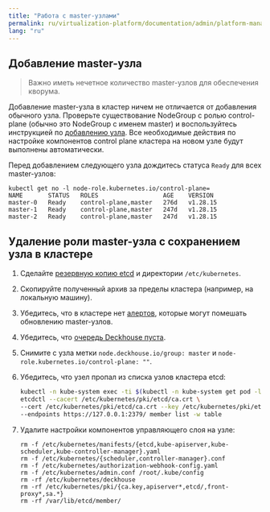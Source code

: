 ```yaml
---
title: "Работа с master-узлами"
permalink: ru/virtualization-platform/documentation/admin/platform-management/contoler-plane-settings/masters.html
lang: "ru"
---
```


## Добавление master-узла

> Важно иметь нечетное количество master-узлов для обеспечения кворума.

Добавление master-узла в кластер ничем не отличается от добавления обычного узла. Проверьте существование NodeGroup c ролью control-plane (обычно это NodeGroup с именем master) и воспользуйтесь инструкцией по [добавлению узла](../node-management/adding-node.html#добавление-узла-в-кластер). Все необходимые действия по настройке компонентов control plane кластера на новом узле будут выполнены автоматически.

Перед добавлением следующего узла дождитесь статуса `Ready` для всех master-узлов:

```shell
kubectl get no -l node-role.kubernetes.io/control-plane=
NAME       STATUS   ROLES                  AGE    VERSION
master-0   Ready    control-plane,master   276d   v1.28.15
master-1   Ready    control-plane,master   247d   v1.28.15
master-2   Ready    control-plane,master   247d   v1.28.15
```

## Удаление роли master-узла с сохранением узла в кластере

1. Сделайте [резервную копию etcd](faq.html#резервное-копирование-и-восстановление-etcd) и директории `/etc/kubernetes`.
1. Скопируйте полученный архив за пределы кластера (например, на локальную машину).
1. Убедитесь, что в кластере нет [алертов](../300-prometheus/faq.html#как-получить-информацию-об-алертах-в-кластере), которые могут помешать обновлению master-узлов.
1. Убедитесь, что [очередь Deckhouse пуста](../../deckhouse-faq.html#как-проверить-очередь-заданий-в-deckhouse).
1. Снимите с узла метки `node.deckhouse.io/group: master` и `node-role.kubernetes.io/control-plane: ""`.
1. Убедитесь, что узел пропал из списка узлов кластера etcd:

   ```bash
   kubectl -n kube-system exec -ti $(kubectl -n kube-system get pod -l component=etcd,tier=control-plane -o name | head -n1) -- \
   etcdctl --cacert /etc/kubernetes/pki/etcd/ca.crt \
   --cert /etc/kubernetes/pki/etcd/ca.crt --key /etc/kubernetes/pki/etcd/ca.key \
   --endpoints https://127.0.0.1:2379/ member list -w table
   ```

1. Удалите настройки компонентов управляющего слоя на узле:

   ```shell
   rm -f /etc/kubernetes/manifests/{etcd,kube-apiserver,kube-scheduler,kube-controller-manager}.yaml
   rm -f /etc/kubernetes/{scheduler,controller-manager}.conf
   rm -f /etc/kubernetes/authorization-webhook-config.yaml
   rm -f /etc/kubernetes/admin.conf /root/.kube/config
   rm -rf /etc/kubernetes/deckhouse
   rm -rf /etc/kubernetes/pki/{ca.key,apiserver*,etcd/,front-proxy*,sa.*}
   rm -rf /var/lib/etcd/member/
   ```
